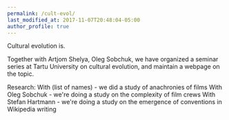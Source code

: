 ```yaml
---
permalink: /cult-evol/
last_modified_at: 2017-11-07T20:48:04-05:00
author_profile: true
---
```


Cultural evolution is.






Together with Artjom Shelya, Oleg Sobchuk, we have organized a seminar series at Tartu University on cultural evolution, and maintain a webpage on the topic.

Research:
With (list of names) - we did a study of anachronies of films
With Oleg Sobchuk - we're doing a study on the complexity of film crews
With Stefan Hartmann - we're doing a study on the emergence of conventions in Wikipedia writing
